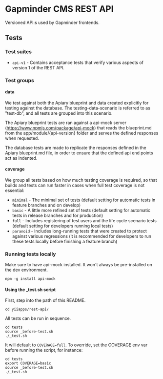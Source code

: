 Gapminder CMS REST API
======================

Versioned API:s used by Gapminder frontends.

## Tests

### Test suites

* `api-v1` - Contains acceptance tests that verify various aspects of version 1 of the REST API.

### Test groups

#### data

We test against both the Apiary blueprint and data created explicitly for testing against the database.
The testing-data-scenario is referred to as "test-db", and all tests are grouped into this scenario.

The Apiary blueprint tests are ran against a api-mock server (https://www.npmjs.com/package/api-mock) that reads the
blueprint.md from the app/module/{api-version} folder and serves the defined responses when requested.

The database tests are made to replicate the responses defined in the Apiary blueprint.md file, in order to ensure that
the defined api end points act as indented.

#### coverage

We group all tests based on how much testing coverage is required, so that builds and tests can run faster in cases when full test coverage is not essential:

* `minimal` - The minimal set of tests (default setting for automatic tests in feature branches and on develop)
* `basic` - A little more refined set of tests (default setting for automatic tests in release branches and for production)
* `full` - Includes registering of test users and the life cycle scenario tests (default setting for developers running local tests)
* `paranoid` - Includes long-running tests that were created to protect against various regressions (it is recommended for developers to run these tests locally before finishing a feature branch)

### Running tests locally

Make sure to have api-mock installed. It won't always be pre-installed on the dev environment.

    npm -g install api-mock

#### Using the _test.sh script

First, step into the path of this README.

    cd yiiapps/rest-api/

All tests can be run in sequence.

    cd tests
    source _before-test.sh
    ./_test.sh

It will default to `COVERAGE=full`. To override, set the COVERAGE env var before running the script, for instance:

    cd tests
    export COVERAGE=basic
    source _before-test.sh
    ./_test.sh
